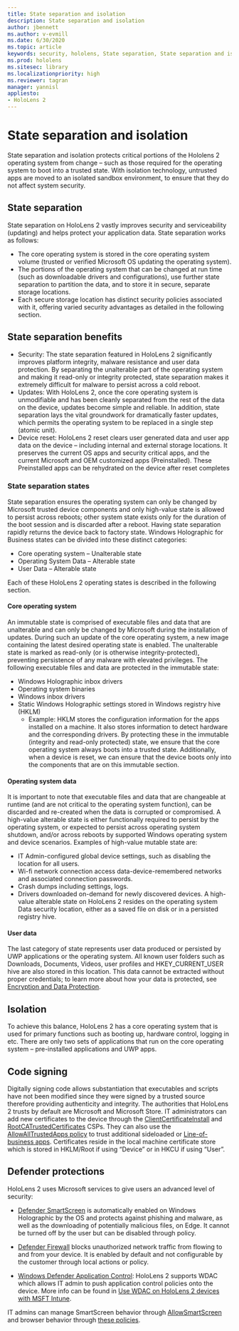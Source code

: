```yaml
---
title: State separation and isolation
description: State separation and isolation
author: jbennett
ms.author: v-evmill
ms.date: 6/30/2020
ms.topic: article
keywords: security, hololens, State separation, State separation and isolation, hololens 2, hololens2 security, security overview, security architecture, architecture, hololens 2 architecture
ms.prod: hololens
ms.sitesec: library
ms.localizationpriority: high
ms.reviewer: tagran
manager: yannisl
appliesto:
- HoloLens 2
---
```


# State separation and isolation

State separation and isolation protects critical portions of the Hololens 2 operating system from change – such as those required for the operating system to boot into a trusted state. With isolation technology, untrusted apps are moved to an isolated sandbox environment, to ensure that they do not affect system security.

## State separation

State separation on HoloLens 2 vastly improves security and serviceability (updating) and helps protect your application data.  State separation works as follows:
  * The core operating system is stored in the core operating system volume (trusted or verified Microsoft OS updating the operating system).
  * The portions of the operating system that can be changed at run time (such as downloadable drivers and configurations), use further state separation to partition the data, and to store it in secure, separate storage locations.
  * Each secure storage location has distinct security policies associated with it, offering varied security advantages as detailed in the following section.

## State separation benefits

  * Security: The state separation featured in HoloLens 2 significantly improves platform integrity, malware resistance and user data protection. By separating the unalterable part of the operating system and making it read-only or integrity protected, state separation makes it extremely difficult for malware to persist across a cold reboot. 
  * Updates: With HoloLens 2, once the core operating system is unmodifiable and has been cleanly separated from the rest of the data on the device, updates become simple and reliable.  In addition, state separation lays the vital groundwork for dramatically faster updates, which permits the operating system to be replaced in a single step (atomic unit).
  * Device reset: HoloLens 2 reset clears user generated data and user app data on the device – including internal and external storage locations. It preserves the current OS apps and security critical apps, and the current Microsoft and OEM customized apps (Preinstalled). These Preinstalled apps can be rehydrated on the device after reset completes

### State separation states

State separation ensures the operating system can only be changed by Microsoft trusted device components and only high-value state is allowed to persist across reboots; other system state exists only for the duration of the boot session and is discarded after a reboot. Having state separation rapidly returns the device back to factory state. Windows Holographic for Business states can be divided into these distinct categories:
  * Core operating system – Unalterable state
  * Operating System Data – Alterable state 
  * User Data – Alterable state

Each of these HoloLens 2 operating states is described in the following section.

#### Core operating system

An immutable state is comprised of executable files and data that are unalterable and can only be changed by Microsoft during the installation of updates. During such an update of the core operating system, a new image containing the latest desired operating state is enabled.
The unalterable state is marked as read-only (or is otherwise integrity-protected), preventing persistence of any malware with elevated privileges. The following executable files and data are protected in the immutable state:
  * Windows Holographic inbox drivers
  * Operating system binaries
  * Windows inbox drivers
  * Static Windows Holographic settings stored in Windows registry hive (HKLM)
    * Example: HKLM stores the configuration information for the apps installed on a machine. It also stores information to detect hardware and the corresponding drivers.
By protecting these in the immutable (integrity and read-only protected) state, we ensure that the core operating system always boots into a trusted state. Additionally, when a device is reset, we can ensure that the device boots only into the components that are on this immutable section. 

#### Operating system data 

It is important to note that executable files and data that are changeable at runtime (and are not critical to the operating system function), can be discarded and re-created when the data is corrupted or compromised. 
A high-value alterable state is either functionally required to persist by the operating system, or expected to persist across operating system shutdown, and/or across reboots by supported Windows operating system and device scenarios. Examples of high-value mutable state are:
  * IT Admin-configured global device settings, such as disabling the location for all users.
  * Wi-fi network connection access data-device-remembered networks and associated connection passwords.
  * Crash dumps including settings, logs.
  * Drivers downloaded on-demand for newly discovered devices.
A high-value alterable state on HoloLens 2 resides on the operating system Data security location, either as a saved file on disk or in a persisted registry hive.

#### User data

The last category of state represents user data produced or persisted by UWP applications or the operating system. All known user folders such as Downloads, Documents, Videos, user profiles and HKEY_CURRENT_USER hive are also stored in this location. This data cannot be extracted without proper credentials; to learn more about how your data is protected, see [Encryption and Data Protection](security-encryption-data-protection.md).

##	Isolation

To achieve this balance, HoloLens 2 has a core operating system that is used for primary functions such as booting up, hardware control, logging in etc. There are only two sets of applications that run on the core operating system – pre-installed applications and UWP apps.

## Code signing

Digitally signing code allows substantiation that executables and scripts have not been modified since they were signed by a trusted source therefore providing authenticity and integrity. The authorities that HoloLens 2 trusts by default are Microsoft and Microsoft Store. IT administrators can add new certificates to the device through the [ClientCertificateInstall](https://docs.microsoft.com/windows/client-management/mdm/clientcertificateinstall-csp) and [RootCATrustedCertificates](https://docs.microsoft.com/windows/client-management/mdm/rootcacertificates-csp) CSPs. They can also use the [AllowAllTrustedApps policy](https://docs.microsoft.com/windows/client-management/mdm/policy-csp-applicationmanagement#applicationmanagement-allowalltrustedapps) to trust additional sideloaded or [Line-of-business apps](https://docs.microsoft.com/intune/apps/lob-apps-windows). Certificates reside in the local machine certificate store which is stored in HKLM/Root if using “Device” or in HKCU if using “User”.

## Defender protections
HoloLens 2 uses Microsoft services to give users an advanced level of security:

* [Defender SmartScreen](https://docs.microsoft.com/windows/security/threat-protection/microsoft-defender-smartscreen/microsoft-defender-smartscreen-overview) is automatically enabled on Windows Holographic by the OS and protects against phishing and malware, as well as the downloading of potentially malicious files, on Edge. It cannot be turned off by the user but can be disabled through policy.

* [Defender Firewall](https://docs.microsoft.com/windows/security/threat-protection/windows-firewall/windows-firewall-with-advanced-security) blocks unauthorized network traffic from flowing to and from your device. It is enabled by default and not configurable by the customer through local actions or policy. 

* [Windows Defender Application Control](https://docs.microsoft.com/windows/security/threat-protection/windows-defender-application-control/wdac-and-applocker-overview):  HoloLens 2 supports WDAC which allows IT admin to push application control policies onto the device. More info can be found in [Use WDAC on HoloLens 2 devices with MSFT Intune](https://docs.microsoft.com/mem/intune/configuration/custom-profile-hololens). 

IT admins can manage SmartScreen behavior through [AllowSmartScreen](https://docs.microsoft.com/windows/client-management/mdm/policy-csp-browser#browser-allowsmartscreen) and browser behavior through [these policies](https://docs.microsoft.com/windows/client-management/mdm/policy-csps-supported-by-hololens2). 

